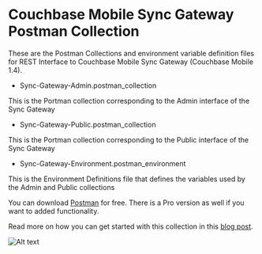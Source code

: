 # Couchbase Mobile Sync Gateway Postman Collection
These are the Postman Collections and environment variable definition files for REST Interface to Couchbase Mobile Sync Gateway (Couchbase Mobile 1.4).

- Sync-Gateway-Admin.postman_collection 

This is the Portman collection corresponding to the Admin interface of the Sync Gateway

- Sync-Gateway-Public.postman_collection

This is the Portman collection corresponding to the Public interface of the Sync Gateway

- Sync-Gateway-Environment.postman_environment

This is the Environment Definitions file that defines the variables used by the Admin and Public collections

You can download [Postman](https://www.getpostman.com/) for free. There is a Pro version as well if you want to added functionality.

Read more on how you can get started with this collection in this [blog post](https://blog.couchbase.com/querying-couchbase-sync-gateway-with-postman/).

![Alt text](http://blog.couchbase.com/wp-content/uploads/2017/04/postman_featured-e1492094985530.png "Using Postman to Query The Sync Gateway Web Interface")
